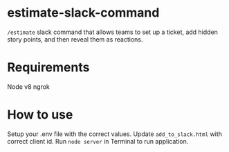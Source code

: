 # estimate-slack-command

`/estimate` slack command that allows teams to set up a ticket, add hidden story points, and then reveal them as reactions.

# Requirements
Node v8
ngrok

# How to use
Setup your .env file with the correct values.
Update `add_to_slack.html` with correct client id.
Run `node server` in Terminal to run application.


